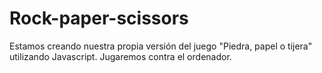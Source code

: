 # Rock-paper-scissors

Estamos creando nuestra propia versión del juego "Piedra, papel o tijera" utilizando Javascript.
Jugaremos contra el ordenador.
